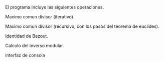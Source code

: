 El programa incluye las siguientes operaciones.

Maximo comun divisor (iterativo).

Maximo comun divisor (recursivo, con los pasos del teorema de euclides).

Identidad de Bezout.

Calculo del inverso modular.


interfaz de consola

